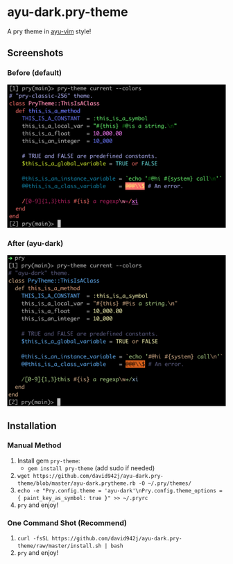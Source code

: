 # ayu-dark.pry-theme

A pry theme in [ayu-vim](https://github.com/ayu-theme/ayu-vim) style!

## Screenshots

### Before (default)

![default](https://github.com/david942j/ayu-dark.pry-theme/blob/master/screenshots/pry-default.png)

### After (ayu-dark)

![ayu-dark](https://github.com/david942j/ayu-dark.pry-theme/blob/master/screenshots/ayu-dark.png)

## Installation

### Manual Method

1. Install gem `pry-theme`:
    - `gem install pry-theme` (add sudo if needed)
2. `wget https://github.com/david942j/ayu-dark.pry-theme/blob/master/ayu-dark.prytheme.rb -O ~/.pry/themes/`
3. `echo -e "Pry.config.theme = 'ayu-dark'\nPry.config.theme_options = { paint_key_as_symbol: true }" >> ~/.pryrc`
4. `pry` and enjoy!

### One Command Shot (Recommend)

1. `curl -fsSL https://github.com/david942j/ayu-dark.pry-theme/raw/master/install.sh | bash`
2. `pry` and enjoy!
